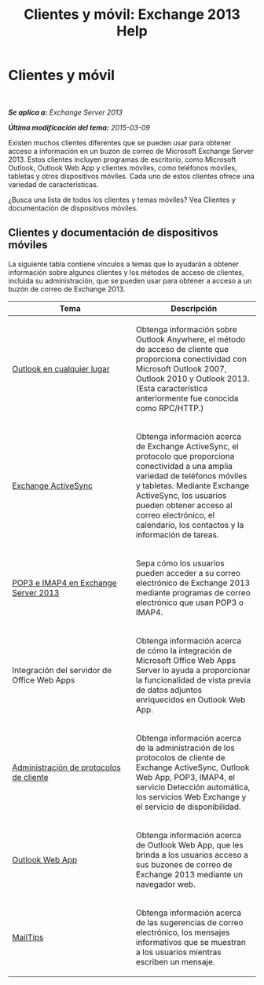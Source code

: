 ﻿---
title: 'Clientes y móvil: Exchange 2013 Help'
TOCTitle: Clientes y móvil
ms:assetid: d67342e7-6ee0-4228-9f84-721b2a53fb4c
ms:mtpsurl: https://technet.microsoft.com/es-es/library/JJ150572(v=EXCHG.150)
ms:contentKeyID: 48268743
ms.date: 04/23/2018
mtps_version: v=EXCHG.150
ms.translationtype: HT
---

# Clientes y móvil

 

_**Se aplica a:** Exchange Server 2013_

_**Última modificación del tema:** 2015-03-09_

Existen muchos clientes diferentes que se pueden usar para obtener acceso a información en un buzón de correo de Microsoft Exchange Server 2013. Estos clientes incluyen programas de escritorio, como Microsoft Outlook, Outlook Web App y clientes móviles, como teléfonos móviles, tabletas y otros dispositivos móviles. Cada uno de estos clientes ofrece una variedad de características.

¿Busca una lista de todos los clientes y temas móviles? Vea Clientes y documentación de dispositivos móviles.

## Clientes y documentación de dispositivos móviles

La siguiente tabla contiene vínculos a temas que lo ayudarán a obtener información sobre algunos clientes y los métodos de acceso de clientes, incluida su administración, que se pueden usar para obtener a acceso a un buzón de correo de Exchange 2013.


<table>
<colgroup>
<col style="width: 50%" />
<col style="width: 50%" />
</colgroup>
<thead>
<tr class="header">
<th>Tema</th>
<th>Descripción</th>
</tr>
</thead>
<tbody>
<tr class="odd">
<td><p><a href="outlook-anywhere-exchange-2013-help.md">Outlook en cualquier lugar</a></p></td>
<td><p>Obtenga información sobre Outlook Anywhere, el método de acceso de cliente que proporciona conectividad con Microsoft Outlook 2007, Outlook 2010 y Outlook 2013. (Esta característica anteriormente fue conocida como RPC/HTTP.)</p></td>
</tr>
<tr class="even">
<td><p><a href="exchange-activesync-exchange-2013-help.md">Exchange ActiveSync</a></p></td>
<td><p>Obtenga información acerca de Exchange ActiveSync, el protocolo que proporciona conectividad a una amplia variedad de teléfonos móviles y tabletas. Mediante Exchange ActiveSync, los usuarios pueden obtener acceso al correo electrónico, el calendario, los contactos y la información de tareas.</p></td>
</tr>
<tr class="odd">
<td><p><a href="pop3-and-imap4-in-exchange-server-2013-exchange-2013-help.md">POP3 e IMAP4 en Exchange Server 2013</a></p></td>
<td><p>Sepa cómo los usuarios pueden acceder a su correo electrónico de Exchange 2013 mediante programas de correo electrónico que usan POP3 o IMAP4.</p></td>
</tr>
<tr class="even">
<td><p>Integración del servidor de Office Web Apps</p></td>
<td><p>Obtenga información acerca de cómo la integración de Microsoft Office Web Apps Server lo ayuda a proporcionar la funcionalidad de vista previa de datos adjuntos enriquecidos en Outlook Web App.</p></td>
</tr>
<tr class="odd">
<td><p><a href="client-protocol-management-exchange-2013-help.md">Administración de protocolos de cliente</a></p></td>
<td><p>Obtenga información acerca de la administración de los protocolos de cliente de Exchange ActiveSync, Outlook Web App, POP3, IMAP4, el servicio Detección automática, los servicios Web Exchange y el servicio de disponibilidad.</p></td>
</tr>
<tr class="even">
<td><p><a href="outlook-web-app-exchange-2013-help.md">Outlook Web App</a></p></td>
<td><p>Obtenga información acerca de Outlook Web App, que les brinda a los usuarios acceso a sus buzones de correo de Exchange 2013 mediante un navegador web.</p></td>
</tr>
<tr class="odd">
<td><p><a href="https://docs.microsoft.com/es-es/exchange/clients-and-mobile-in-exchange-online/mailtips/mailtips">MailTips</a></p></td>
<td><p>Obtenga información acerca de las sugerencias de correo electrónico, los mensajes informativos que se muestran a los usuarios mientras escriben un mensaje.</p></td>
</tr>
</tbody>
</table>

